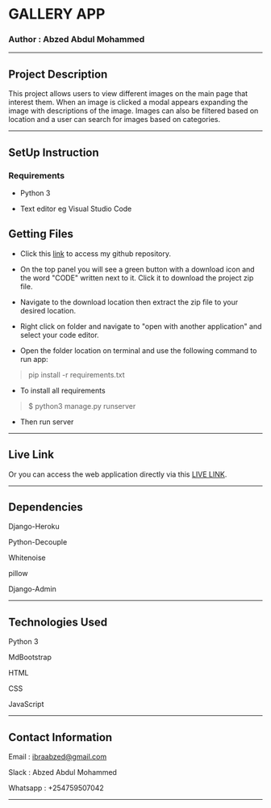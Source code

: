 # GALLERY APP

### Author : Abzed Abdul Mohammed

*****

## Project Description

This project allows users to view different images on the main page that interest them. When an image is clicked a modal appears expanding the image with descriptions of the image. Images can also be filtered based on location and a user can search for images based on categories.

*****

## SetUp Instruction

### Requirements

* Python 3

* Text editor eg Visual Studio Code

## Getting Files

* Click this [link](https://github.com/Abzed/Gallery) to access my github repository.

* On the top panel you will see a green button with a download icon and the word "CODE" written next to it. Click it to download the project zip file.​

* Navigate to the download location then extract the zip file to your desired location.​

* Right click on folder and navigate to "open with another application" and select your code editor.

* Open the folder location on terminal and use the following command to run app:

> pip install -r requirements.txt

* To install all requirements

> $ python3 manage.py runserver

* Then run server

*****

## Live Link
Or you can access the web application directly via this [LIVE LINK](https://gallery-app.herokuapp.com/).

*****

## Dependencies

Django-Heroku

Python-Decouple

Whitenoise

pillow

Django-Admin

*****

## Technologies Used

Python 3

MdBootstrap

HTML

CSS

JavaScript

*****

## Contact Information

Email : ibraabzed@gmail.com​

Slack : Abzed Abdul Mohammed​

Whatsapp : +254759507042

*****

